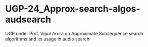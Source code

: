 # UGP-24_Approx-search-algos-audsearch
UGP under Prof. Vipul Arora on Approximate Subsequence search algorithms and its usage in audio search
